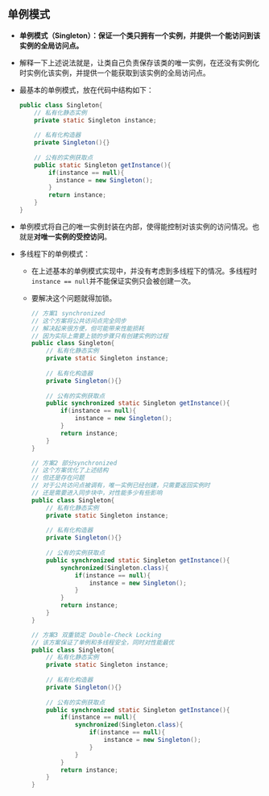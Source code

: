 ## 单例模式

- **单例模式（Singleton）：保证一个类只拥有一个实例，并提供一个能访问到该实例的全局访问点。**

- 解释一下上述说法就是，让类自己负责保存该类的唯一实例，在还没有实例化时实例化该实例，并提供一个能获取到该实例的全局访问点。

- 最基本的单例模式，放在代码中结构如下：

  ```java
  public class Singleton{
      // 私有化静态实例
      private static Singleton instance;
      
      // 私有化构造器
      private Singleton(){}
      
      // 公有的实例获取点
      public static Singleton getInstance(){
          if(instance == null){
  			instance = new Singleton();
          }
          return instance;
      }
  }
  ```

- 单例模式将自己的唯一实例封装在内部，使得能控制对该实例的访问情况。也就是**对唯一实例的受控访问**。

- 多线程下的单例模式：

  - 在上述基本的单例模式实现中，并没有考虑到多线程下的情况。多线程时`instance == null`并不能保证实例只会被创建一次。

  - 要解决这个问题就得加锁。

    ```java
    // 方案1 synchronized
    // 这个方案将公共访问点完全同步
    // 解决起来很方便，但可能带来性能损耗
    // 因为实际上需要上锁的步骤只有创建实例的过程
    public class Singleton{
        // 私有化静态实例
        private static Singleton instance;
        
        // 私有化构造器
        private Singleton(){}
        
        // 公有的实例获取点
        public synchronized static Singleton getInstance(){
            if(instance == null){
    			instance = new Singleton();
            }
            return instance;
        }
    }
    
    // 方案2 部分synchronized
    // 这个方案优化了上述结构
    // 但还是存在问题
    // 对于公共访问点被调有，唯一实例已经创建，只需要返回实例时
    // 还是需要进入同步块中，对性能多少有些影响
    public class Singleton{
        // 私有化静态实例
        private static Singleton instance;
        
        // 私有化构造器
        private Singleton(){}
        
        // 公有的实例获取点
        public synchronized static Singleton getInstance(){
            synchronized(Singleton.class){
                if(instance == null){
    				instance = new Singleton();
                }
            }
            return instance;
        }
    }
    
    // 方案3 双重锁定 Double-Check Locking
    // 该方案保证了单例和多线程安全，同时对性能最优
    public class Singleton{
        // 私有化静态实例
        private static Singleton instance;
        
        // 私有化构造器
        private Singleton(){}
        
        // 公有的实例获取点
        public synchronized static Singleton getInstance(){
            if(instance == null){
                synchronized(Singleton.class){
                	if(instance == null){
    					instance = new Singleton();
                	}
            	}
            }
            return instance;
        }
    }
    ```

    